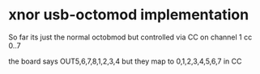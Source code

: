 xnor usb-octomod implementation
=====

So far its just the normal octobmod but controlled via CC on channel 1
cc 0..7

the board says OUT5,6,7,8,1,2,3,4 but they map to 0,1,2,3,4,5,6,7 in CC
